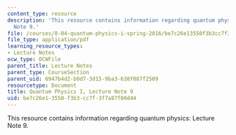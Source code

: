 ```yaml
---
content_type: resource
description: 'This resource contains information regarding quantum physics: Lecture
  Note 9.'
file: /courses/8-04-quantum-physics-i-spring-2016/be7c26e13550f3b3cc7f3f7a87f00d44_MIT8_04S16_LecNotes9.pdf
file_type: application/pdf
learning_resource_types:
- Lecture Notes
ocw_type: OCWFile
parent_title: Lecture Notes
parent_type: CourseSection
parent_uid: 6947b4d2-b0d7-3d15-9ba3-638f887f2509
resourcetype: Document
title: Quantum Physics I, Lecture Note 9
uid: be7c26e1-3550-f3b3-cc7f-3f7a87f00d44
---
```

This resource contains information regarding quantum physics: Lecture Note 9.

